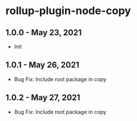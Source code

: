 # rollup-plugin-node-copy

## 1.0.0 - May 23, 2021

- Init

## 1.0.1 - May 26, 2021

- Bug Fix: Include root package in copy

## 1.0.2 - May 27, 2021

- Bug Fix: Include root package in copy
